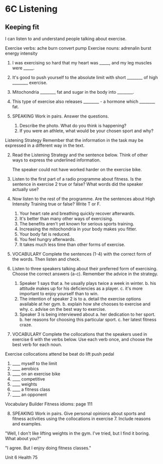 # 6C Listening

## Keeping fit

I can listen to and understand people talking about exercise.

Exercise verbs: ache burn convert pump
Exercise nouns: adrenalin burst energy intensity

1. I was exercising so hard that my heart was _____, and my leg muscles were _____.
2. It's good to push yourself to the absolute limit with short ________ of high ________ exercise.
3. Mitochondria ________ fat and sugar in the body into ________.
4. This type of exercise also releases ________ - a hormone which ________ fat.

1. SPEAKING Work in pairs. Answer the questions.
   1. Describe the photo. What do you think is happening?
   2. If you were an athlete, what would be your chosen sport and why?

Listening Strategy
Remember that the information in the task may be expressed in a different way in the text.

2. Read the Listening Strategy and the sentence below. Think of other ways to express the underlined information.

   The speaker could not have worked harder on the exercise bike.

3. Listen to the first part of a radio programme about fitness. Is the sentence in exercise 2 true or false? What words did the speaker actually use?

4. Now listen to the rest of the programme. Are the sentences about High Intensity Training true or false? Write T or F.
   1. Your heart rate and breathing quickly recover afterwards.
   2. It's better than many other ways of exercising.
   3. The benefits aren't yet known for serious sports training.
   4. Increasing the mitochondria in your body makes you fitter.
   5. Your body fat is reduced.
   6. You feel hungry afterwards.
   7. It takes much less time than other forms of exercise.

5. VOCABULARY Complete the sentences (1-4) with the correct form of the words. Then listen and check.

6. Listen to three speakers talking about their preferred form of exercising. Choose the correct answers (a-c). Remember the advice in the strategy.
   1. Speaker 1 says that
      a. he usually plays twice a week in winter.
      b. his attitude makes up for his deficiencies as a player.
      c. it's more important to enjoy yourself than to win.
   2. The intention of speaker 2 is to
      a. detail the exercise options available at her gym.
      b. explain how she chooses to exercise and why.
      c. advise on the best way to exercise.
   3. Speaker 3 is being interviewed about
      a. her dedication to her sport.
      b. her reasons for choosing this particular sport.
      c. her latest fitness craze.

7. VOCABULARY Complete the collocations that the speakers used in exercise 6 with the verbs below. Use each verb once, and choose the best verb for each noun.

Exercise collocations
attend be beat do lift push pedal
1. ____ myself to the limit
2. ____ aerobics
3. ____ on an exercise bike
4. ____ competitive
5. ____ weights
6. ____ a fitness class
7. ____ an opponent

Vocabulary Builder Fitness idioms: page 111

8. SPEAKING Work in pairs. Give personal opinions about sports and fitness activities using the collocations in exercise 7. Include reasons and examples.

"Well, I don't like lifting weights in the gym. I've tried, but I find it boring. What about you?"

"I agree. But I enjoy doing fitness classes."

Unit 6 Health 75